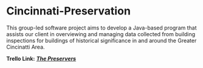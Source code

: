 # Cincinnati-Preservation
This group-led software project aims to develop a Java-based program that assists our client in overviewing and managing data collected from building inspections for buildings of historical significance in and around the Greater Cincinatti Area.  


**Trello Link:** [_**The Preservers**_](https://trello.com/b/tzASj2Vi)
